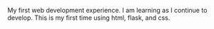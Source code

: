 My first web development experience.  I am learning as I continue to develop.  This is my first time using html, flask, and css.
